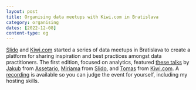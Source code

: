 ```yaml
---
layout: post
title: Organising data meetups with Kiwi.com in Bratislava
category: organising
dates: [2022-12-08]
content-type: eg
---
```


[Slido](https://www.slido.com/) and [Kiwi.com](https://www.kiwi.com/) started a series of data meetups in Bratislava to create a platform for sharing inspiration and best practices amongst data practitioners. The first edition, focused on analytics, featured [these talks](https://docs.google.com/presentation/d/16lasZVOzDS87bCialZzpAa2Q9JS2zEbx8mEaH5euN9c/edit?usp=sharing) by [Jakub](https://www.linkedin.com/in/jakub-chudik) from [Assetario](https://www.assetario.com/), [Miriama](https://www.linkedin.com/in/miriama-k%C5%99%C3%AD%C5%BEkov%C3%A1-998731114) from [Slido](https://www.slido.com/), and [Tomas](https://www.linkedin.com/in/tomas-tremko) from [Kiwi.com](https://www.kiwi.com/). A [recording](https://www.youtube.com/watch?v=aiY3TYQfLNU) is available so you can judge the event for yourself, including my hosting skills.